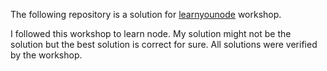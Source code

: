 The following repository is a solution for [learnyounode](https://github.com/rvagg/learnyounode) workshop.

I followed this workshop to learn node. My solution might not be the solution but the best solution is correct for sure. All solutions were verified by the workshop.